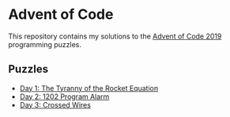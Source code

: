 # Advent of Code

This repository contains my solutions to the [Advent of Code 2019](https://adventofcode.com) programming puzzles.

## Puzzles

- [Day 1: The Tyranny of the Rocket Equation](https://adventofcode.com/2019/day/1)
- [Day 2: 1202 Program Alarm](https://adventofcode.com/2019/day/2)
- [Day 3: Crossed Wires](https://adventofcode.com/2019/day/3)